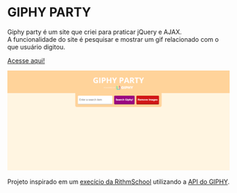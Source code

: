 <h1>GIPHY PARTY</h1>
<p>Giphy party é um site que criei para praticar jQuery e AJAX. <br>
A funcionalidade do site é pesquisar e mostrar um gif relacionado com o que usuário digitou.</p>
<p><a href="https://aclevi.github.io/giphy-party/">Acesse aqui!</a> </p>
<img src="assets/capture.PNG" alt="Logo" width="1000">
<p>Projeto inspirado em um <a href="https://www.rithmschool.com/courses/intermediate-javascript-part-2/ajax-exercises">execício da RithmSchool</a> utilizando a <a href="https://developers.giphy.com/docs/api/">API do GIPHY</a>.</p>
